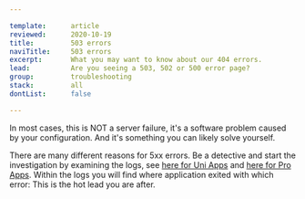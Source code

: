 ```yaml
---

template:      article
reviewed:      2020-10-19
title:         503 errors
naviTitle:     503 errors
excerpt:       What you may want to know about our 404 errors.
lead:          Are you seeing a 503, 502 or 500 error page? 
group:         troubleshooting
stack:         all
dontList:      false

---
```


In most cases, this is NOT a server failure, it's a software problem caused by your configuration. And it's something you can likely solve yourself.

There are many different reasons for 5xx errors. Be a detective and start the investigation by examining the logs, see [here for Uni Apps](logging-uni) and [here for Pro Apps](logging-pro). Within the logs you will find where application exited with which error: This is the hot lead you are after.
